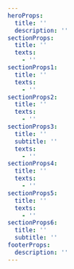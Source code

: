 ```yaml
---
heroProps:
  title: ''
  description: ''
sectionProps:
  title: ''
  texts:
    - ''
sectionProps1:
  title: ''
  texts:
    - ''
sectionProps2:
  title: ''
  texts:
    - ''
sectionProps3:
  title: ''
  subtitle: ''
  texts:
    - ''
sectionProps4:
  title: ''
  texts:
    - ''
sectionProps5:
  title: ''
  texts:
    - ''
sectionProps6:
  title: ''
  subtitle: ''
footerProps:
  description: ''
---
```

